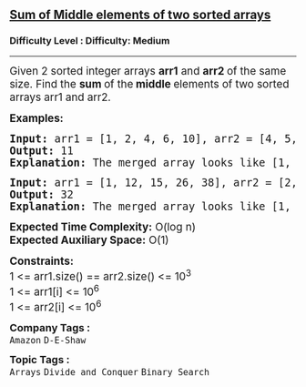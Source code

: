 <h2><a href="https://www.geeksforgeeks.org/problems/sum-of-middle-elements-of-two-sorted-arrays2305/1?page=2&category=Arrays&sprint=a663236c31453b969852f9ea22507634&sortBy=submissions">Sum of Middle elements of two sorted arrays</a></h2><h3>Difficulty Level : Difficulty: Medium</h3><hr><div class="problems_problem_content__Xm_eO"><p><span style="font-size: 14pt;">Given 2 sorted integer arrays <strong>arr1</strong> and <strong>arr2 </strong>of the same size. Find the <strong>sum </strong>of the<strong> middle </strong>elements of two sorted arrays arr1 and arr2.</span></p>
<p><span style="font-size: 14pt;"><strong>Examples:</strong></span></p>
<pre><span style="font-size: 14pt;"><strong>Input: </strong>arr1 = [1, 2, 4, 6, 10], arr2 = [4, 5, 6, 9, 12]
<strong>Output:</strong> 11
<strong>Explanation:</strong> The merged array looks like [1, 2, 4, 4, <strong>5, 6, </strong>6, 9, 10, 12]. Sum of middle elements is 11 (5 + 6).
</span></pre>
<pre><span style="font-size: 14pt;"><strong>Input: </strong>arr1 = [1, 12, 15, 26, 38], arr2 = [2, 13, 17, 30, 45]
<strong>Output:</strong> 32
<strong>Explanation:</strong> The merged array looks like [1, 2, 12, 13, <strong>15, 17,</strong> 26, 30, 38, 45]. Sum of middle elements is 32 (15 + 17).</span></pre>
<p><span style="font-size: 14pt;"><strong>Expected Time Complexity:</strong> O(log n)<br><strong>Expected Auxiliary Space:</strong>&nbsp;O(1)</span></p>
<p><span style="font-size: 14pt;"><strong>Constraints:</strong><br>1 &lt;= arr1.size() == arr2.size() &lt;= 10<sup>3</sup><br>1 &lt;= arr1[i] &lt;= 10<sup>6</sup><br>1 &lt;= arr2[i] &lt;= 10<sup>6</sup></span></p></div><p><span style=font-size:18px><strong>Company Tags : </strong><br><code>Amazon</code>&nbsp;<code>D-E-Shaw</code>&nbsp;<br><p><span style=font-size:18px><strong>Topic Tags : </strong><br><code>Arrays</code>&nbsp;<code>Divide and Conquer</code>&nbsp;<code>Binary Search</code>&nbsp;